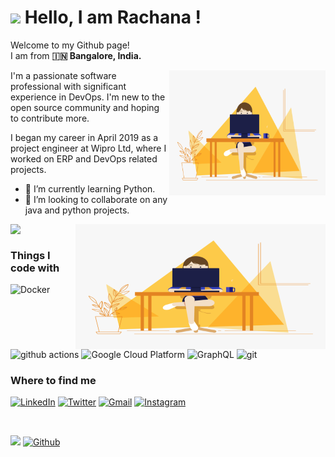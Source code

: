 <h1><img src="https://raw.githubusercontent.com/nixin72/nixin72/master/wave.gif" width="30"/> Hello, I am Rachana ! </h1>

<p>Welcome to my Github page! </br>I am from <b> 🇮🇳 Bangalore, India.</b></p>

<img align="right" alt="GIF" src="code.gif?raw=true" width="250" height="200" />
I'm a passionate software professional with significant experience in DevOps. I'm new to the open source community and hoping to contribute more.

I began my career in April 2019 as a project engineer at Wipro Ltd, where I worked on ERP and DevOps related projects.

- 🌱 I’m currently learning Python. 
- 👯 I’m looking to collaborate on any java and python projects.

<div>
<img align="right" alt="GIF" src="code.gif?raw=true" width="400" height="200" />
<a href="https://github-readme-stats.vercel.app/api?username=racsing&theme=gotham"><img  align="left" src="https://github-readme-stats.vercel.app/api?username=racsing&count_private=true&show_icons=true&theme=gotham" /></a>
</div>

</br>
<h3>Things I code with</h3>
  <img alt="Docker" src="https://img.shields.io/badge/-Docker-46a2f1?style=flat-square&logo=docker&logoColor=white" />
  <img alt="github actions" src="https://img.shields.io/badge/-Github_Actions-2088FF?style=flat-square&logo=github-actions&logoColor=white" />
  <img alt="Google Cloud Platform" src="https://img.shields.io/badge/-Google_Cloud_Platform-1a73e8?style=flat-square&logo=google-cloud&logoColor=white" />
  <img alt="GraphQL" src="https://img.shields.io/badge/-GraphQL-E10098?style=flat-square&logo=graphql&logoColor=white" />
  <img alt="git" src="https://img.shields.io/badge/-Git-F05032?style=flat-square&logo=git&logoColor=white" />


<h3>Where to find me</h3>
<p><a href="https://linkedin.com/in/racsing" target="_blank"><img alt="LinkedIn" src="https://img.shields.io/badge/linkedin-%230077B5.svg?&style=for-the-badge&logo=linkedin&logoColor=white" /></a> <a href="https://twitter.com/_rasingh" target="_blank"><img alt="Twitter" src="https://img.shields.io/badge/twitter-%231DA1F2.svg?&style=for-the-badge&logo=twitter&logoColor=white" /></a> <a href="mailto:rachanas.work@gmail.com" target="_blank"><img alt="Gmail" src="https://img.shields.io/badge/Gmail-D14836?style=for-the-badge&logo=gmail&logoColor=white" /></a> <a href="https://instagram.com/__rasingh" target="_blank"><img alt="Instagram" src="https://img.shields.io/badge/instagram-E6007A?style=for-the-badge&logo=instagram&logoColor=000" /></a>
</p>


</br>

![](https://visitor-badge.laobi.icu/badge?page_id=racsing.racsing) [![Github](https://img.shields.io/github/followers/racsing?label=Followers&logo=Github)](https://github.com/racsing)
